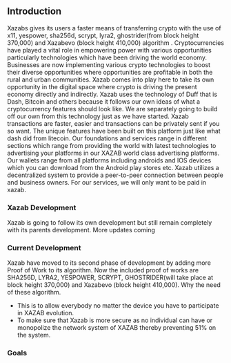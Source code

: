 
## Introduction

Xazabs gives its users a faster means of transferring crypto with the use of x11, yespower, sha256d, scrypt, lyra2, ghostrider(from block height 370,000) and Xazabevo (block height 410,000) algorithm . Cryptocurrencies have played a vital role in empowering power with various opportunities particularly technologies which have been driving the world economy. Businesses are now implementing various crypto technologies to boost their diverse opportunities where opportunities are profitable in both the rural and urban communities. Xazab comes into play here to take its own opportunity in the digital space where crypto is driving the present economy directly and indirectly. Xazab uses the technology of Duff that is Dash, Bitcoin and others because it follows our own ideas of what a cryptocurrency features should look like. We are separately going to build off our own from this technology just as we have started. Xazab transactions are faster, easier and transactions can be privately sent if you so want. The unique features have been built on this platform just like what dash did from litecoin. Our foundations and services range in different sections which range from providing the world with latest technologies to advertising your platforms in our XAZAB world class advertising platforms.  Our wallets range from all platforms including androids and IOS devices which you can download from the Android play stores etc. Xazab utilizes a decentralized system to provide a peer-to-peer connection between people and business owners. For our services, we will only want to be paid in xazab.

### Xazab Development

Xazab is going to follow its own development but still remain completely with its parents development. More updates coming

### Current Development

Xazab have moved to its second phase of development by adding more Proof of Work to its algorithm. Now the included proof of works are SHA256D, LYRA2, YESPOWER, SCRYPT, GHOSTRIDER(will take place at block height 370,000) and Xazabevo (block height 410,000). Why the need of these algorithm.
- This is to allow everybody no matter the device you have to participate in XAZAB evolution.
- To make sure that Xazab is more secure as no individual can have or monopolize the network system of XAZAB thereby preventing 51% on the system.

### Goals 

